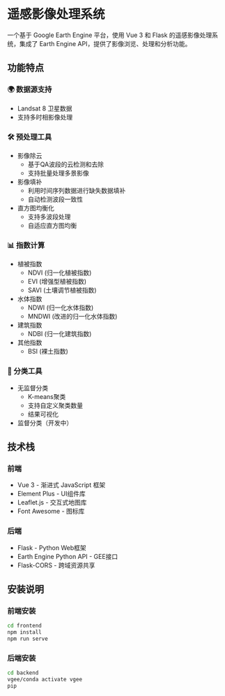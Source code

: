 # 遥感影像处理系统

一个基于 Google Earth Engine 平台，使用 Vue 3 和 Flask 的遥感影像处理系统，集成了 Earth Engine API，提供了影像浏览、处理和分析功能。

## 功能特点

### 🌍 数据源支持
- Landsat 8 卫星数据
- 支持多时相影像处理

### 🛠 预处理工具
- 影像除云
  - 基于QA波段的云检测和去除
  - 支持批量处理多景影像
- 影像填补
  - 利用时间序列数据进行缺失数据填补
  - 自动检测波段一致性
- 直方图均衡化
  - 支持多波段处理
  - 自适应直方图均衡

### 📊 指数计算
- 植被指数
  - NDVI (归一化植被指数)
  - EVI (增强型植被指数)
  - SAVI (土壤调节植被指数)
- 水体指数
  - NDWI (归一化水体指数)
  - MNDWI (改进的归一化水体指数)
- 建筑指数
  - NDBI (归一化建筑指数)
- 其他指数
  - BSI (裸土指数)

### 🎯 分类工具
- 无监督分类
  - K-means聚类
  - 支持自定义聚类数量
  - 结果可视化
- 监督分类（开发中）

## 技术栈

### 前端
- Vue 3 - 渐进式 JavaScript 框架
- Element Plus - UI组件库
- Leaflet.js - 交互式地图库
- Font Awesome - 图标库

### 后端
- Flask - Python Web框架
- Earth Engine Python API - GEE接口
- Flask-CORS - 跨域资源共享

## 安装说明

### 前端安装
```bash
cd frontend
npm install
npm run serve
```

### 后端安装
```bash
cd backend
vgee/conda activate vgee
pip